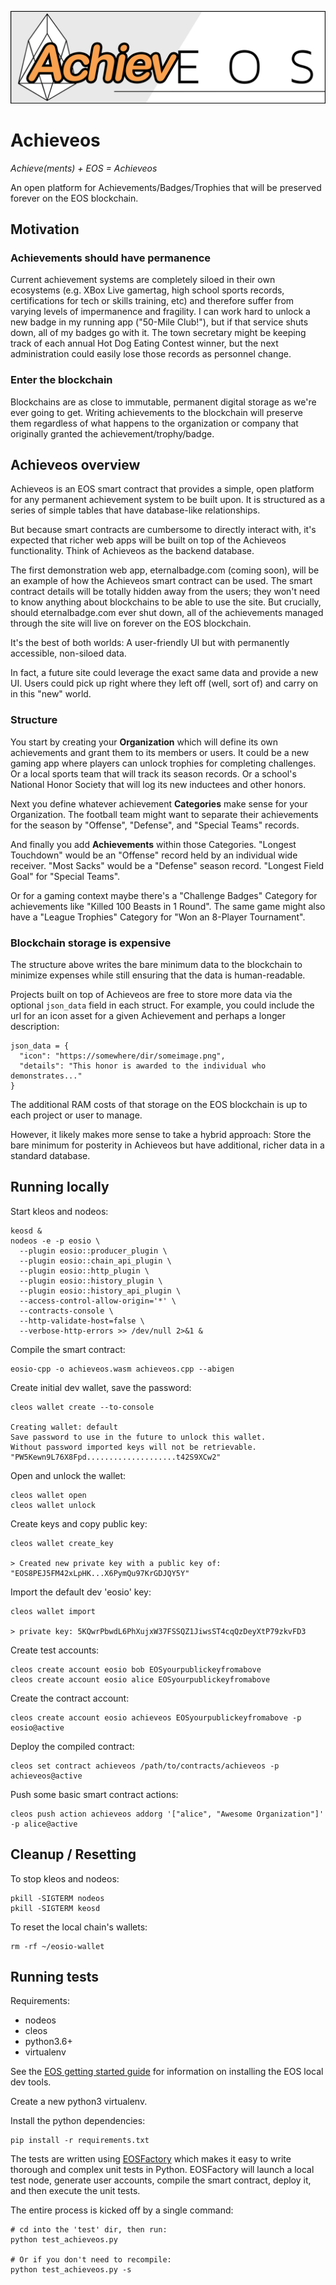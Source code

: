 ![achieveos](assets/achieveos_logo_1280.png)
# Achieveos
_Achieve(ments) + EOS = Achieveos_

An open platform for Achievements/Badges/Trophies that will be preserved forever on the EOS blockchain.

## Motivation
### Achievements should have permanence
Current achievement systems are completely siloed in their own ecosystems (e.g. XBox Live gamertag, high school sports records, certifications for tech or skills training, etc) and therefore suffer from varying levels of impermanence and fragility. I can work hard to unlock a new badge in my running app ("50-Mile Club!"), but if that service shuts down, all of my badges go with it. The town secretary might be keeping track of each annual Hot Dog Eating Contest winner, but the next administration could easily lose those records as personnel change.

### Enter the blockchain
Blockchains are as close to immutable, permanent digital storage as we're ever going to get. Writing achievements to the blockchain will preserve them regardless of what happens to the organization or company that originally granted the achievement/trophy/badge.

## Achieveos overview
Achieveos is an EOS smart contract that provides a simple, open platform for any permanent achievement system to be built upon. It is structured as a series of simple tables that have database-like relationships.

But because smart contracts are cumbersome to directly interact with, it's expected that richer web apps will be built on top of the Achieveos functionality. Think of Achieveos as the backend database.

The first demonstration web app, eternalbadge.com (coming soon), will be an example of how the Achieveos smart contract can be used. The smart contract details will be totally hidden away from the users; they won't need to know anything about blockchains to be able to use the site. But crucially, should eternalbadge.com ever shut down, all of the achievements managed through the site will live on forever on the EOS blockchain.

It's the best of both worlds: A user-friendly UI but with permanently accessible, non-siloed data.

In fact, a future site could leverage the exact same data and provide a new UI. Users could pick up right where they left off (well, sort of) and carry on in this "new" world.

### Structure
You start by creating your **Organization** which will define its own achievements and grant them to its members or users. It could be a new gaming app where players can unlock trophies for completing challenges. Or a local sports team that will track its season records. Or a school's National Honor Society that will log its new inductees and other honors.

Next you define whatever achievement **Categories** make sense for your Organization. The football team might want to separate their achievements for the season by "Offense", "Defense", and "Special Teams" records.

And finally you add **Achievements** within those Categories. "Longest Touchdown" would be an "Offense" record held by an individual wide receiver. "Most Sacks" would be a "Defense" season record. "Longest Field Goal" for "Special Teams".

Or for a gaming context maybe there's a "Challenge Badges" Category for achievements like "Killed 100 Beasts in 1 Round". The same game might also have a "League Trophies" Category for "Won an 8-Player Tournament".

### Blockchain storage is expensive
The structure above writes the bare minimum data to the blockchain to minimize expenses while still ensuring that the data is human-readable.

Projects built on top of Achieveos are free to store more data via the optional `json_data` field in each struct. For example, you could include the url for an icon asset for a given Achievement and perhaps a longer description:

```
json_data = {
  "icon": "https://somewhere/dir/someimage.png",
  "details": "This honor is awarded to the individual who demonstrates..."
}
```

The additional RAM costs of that storage on the EOS blockchain is up to each project or user to manage.

However, it likely makes more sense to take a hybrid approach: Store the bare minimum for posterity in Achieveos but have additional, richer data in a standard database.


## Running locally
Start kleos and nodeos:
```
keosd &
nodeos -e -p eosio \
  --plugin eosio::producer_plugin \
  --plugin eosio::chain_api_plugin \
  --plugin eosio::http_plugin \
  --plugin eosio::history_plugin \
  --plugin eosio::history_api_plugin \
  --access-control-allow-origin='*' \
  --contracts-console \
  --http-validate-host=false \
  --verbose-http-errors >> /dev/null 2>&1 &
```

Compile the smart contract:
```
eosio-cpp -o achieveos.wasm achieveos.cpp --abigen
```

Create initial dev wallet, save the password:
```
cleos wallet create --to-console

Creating wallet: default
Save password to use in the future to unlock this wallet.
Without password imported keys will not be retrievable.
"PW5Kewn9L76X8Fpd....................t42S9XCw2"
```

Open and unlock the wallet:
```
cleos wallet open
cleos wallet unlock
```

Create keys and copy public key:
```
cleos wallet create_key

> Created new private key with a public key of: "EOS8PEJ5FM42xLpHK...X6PymQu97KrGDJQY5Y"
```

Import the default dev 'eosio' key:
```
cleos wallet import

> private key: 5KQwrPbwdL6PhXujxW37FSSQZ1JiwsST4cqQzDeyXtP79zkvFD3
```

Create test accounts:
```
cleos create account eosio bob EOSyourpublickeyfromabove
cleos create account eosio alice EOSyourpublickeyfromabove
```

Create the contract account:
```
cleos create account eosio achieveos EOSyourpublickeyfromabove -p eosio@active
```

Deploy the compiled contract:
```
cleos set contract achieveos /path/to/contracts/achieveos -p achieveos@active
```

Push some basic smart contract actions:
```
cleos push action achieveos addorg '["alice", "Awesome Organization"]' -p alice@active
```

## Cleanup / Resetting
To stop kleos and nodeos:
```
pkill -SIGTERM nodeos
pkill -SIGTERM keosd
```

To reset the local chain's wallets:
```
rm -rf ~/eosio-wallet
```


## Running tests
Requirements:
* nodeos
* cleos
* python3.6+
* virtualenv

See the [EOS getting started guide](https://developers.eos.io/eosio-home/docs/setting-up-your-environment) for information on installing the EOS local dev tools.

Create a new python3 virtualenv.

Install the python dependencies:
```
pip install -r requirements.txt
```

The tests are written using [EOSFactory](https://eosfactory.io/) which makes it easy to write thorough and complex unit tests in Python. EOSFactory will launch a local test node, generate user accounts, compile the smart contract, deploy it, and then execute the unit tests.

The entire process is kicked off by a single command:
```
# cd into the 'test' dir, then run:
python test_achieveos.py

# Or if you don't need to recompile:
python test_achieveos.py -s
```
